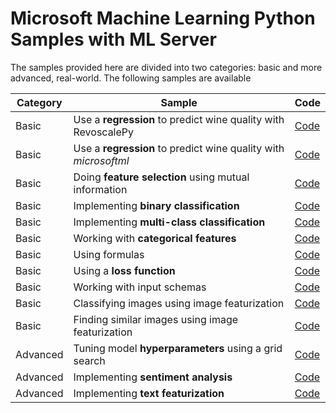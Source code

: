 # Microsoft Machine Learning Python Samples with ML Server

The samples provided here are divided into two categories: basic and more advanced, real-world.
The following samples are available

|Category|Sample|Code|
|-|-|-|
|Basic|Use a **regression** to predict wine quality with RevoscalePy|[Code](101/plot_regression_wines_revoscalepy.py)|
|Basic|Use a **regression** to predict wine quality with *microsoftml*|[Code](101/plot_regression_wines.py)|
|Basic|Doing **feature selection** using mutual information|[Code](101/plot_mutualinformation.py)|
|Basic|Implementing **binary classification**|[Code](101/plot_binary_classification.py)|
|Basic|Implementing **multi-class classification**|[Code](101/plot_iris.py)|
|Basic|Working with **categorical features**|[Code](101/plot_categorical_features.py)|
|Basic|Using formulas|[Code](101/plot_formula.py)|
|Basic|Using a **loss function**|[Code](101/plot_loss_function.py)|
|Basic|Working with input schemas|[Code](101/plot_mistakes.py)|
|Basic|Classifying images using image featurization|[Code](101/plot_image_featurizer_classify.py)|
|Basic|Finding similar images using image featurization|[Code](101/plot_image_featurizer_match.py)|
|Advanced|Tuning model **hyperparameters** using a grid search|[Code](202/plot_grid_search.py)|
|Advanced|Implementing **sentiment analysis**|[Code](202/plot_sentiment_analysis.py)|
|Advanced|Implementing **text featurization**|[Code](202/plot_text_featurization.py)|